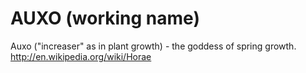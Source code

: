 
AUXO (working name)
===================

  Auxo ("increaser" as in plant growth) - the goddess of spring growth.
  http://en.wikipedia.org/wiki/Horae
